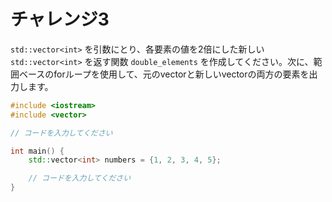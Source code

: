 # チャレンジ3

`std::vector<int>` を引数にとり、各要素の値を2倍にした新しい `std::vector<int>` を返す関数 `double_elements` を作成してください。次に、範囲ベースのforループを使用して、元のvectorと新しいvectorの両方の要素を出力します。

```cpp
#include <iostream>
#include <vector>

// コードを入力してください

int main() {
    std::vector<int> numbers = {1, 2, 3, 4, 5};

    // コードを入力してください
}
```
